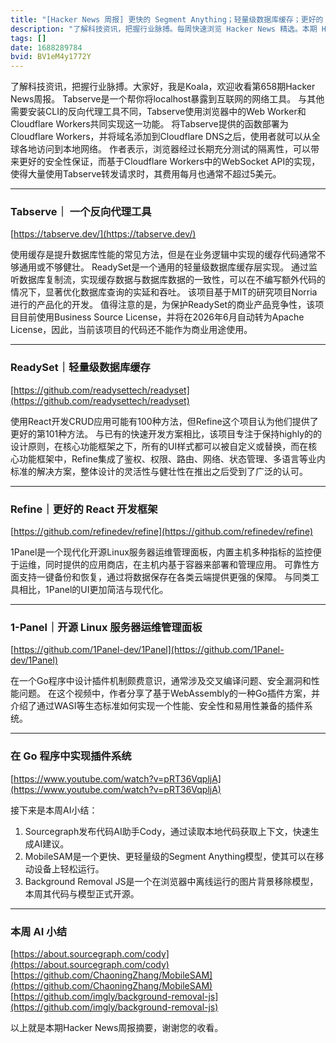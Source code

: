 ```yaml
---
title: "[Hacker News 周报] 更快的 Segment Anything；轻量级数据库缓存；更好的 React 开发框架"
description: "了解科技资讯，把握行业脉搏。每周快速浏览 Hacker News 精选。本期 Hacker Newsletter 地址：https://mailchi.mp/hackernewsletter/658"
tags: []
date: 1688289784
bvid: BV1eM4y1772Y
---
```

了解科技资讯，把握行业脉搏。大家好，我是Koala，欢迎收看第658期Hacker News周报。
Tabserve是一个帮你将localhost暴露到互联网的网络工具。
与其他需要安装CLI的反向代理工具不同，Tabserve使用浏览器中的Web Worker和Cloudflare Workers共同实现这一功能。
将Tabserve提供的函数部署为Cloudflare Workers，并将域名添加到Cloudflare DNS之后，使用者就可以从全球各地访问到本地网络。
作者表示，浏览器经过长期充分测试的隔离性，可以带来更好的安全性保证，而基于Cloudflare Workers中的WebSocket API的实现，使得大量使用Tabserve转发请求时，其费用每月也通常不超过5美元。

---
### Tabserve｜ 一个反向代理工具
[https://tabserve.dev/](https://tabserve.dev/)

使用缓存是提升数据库性能的常见方法，但是在业务逻辑中实现的缓存代码通常不够通用或不够健壮。
ReadySet是一个通用的轻量级数据库缓存层实现。
通过监听数据库复制流，实现缓存数据与数据库数据的一致性，可以在不编写额外代码的情况下，显著优化数据库查询的实延和吞吐。
该项目基于MIT的研究项目Norria进行的产品化的开发。
值得注意的是，为保护ReadySet的商业产品竞争性，该项目目前使用Business Source License，并将在2026年6月自动转为Apache License，因此，当前该项目的代码还不能作为商业用途使用。

---
### ReadySet｜轻量级数据库缓存
[https://github.com/readysettech/readyset](https://github.com/readysettech/readyset)

使用React开发CRUD应用可能有100种方法，但Refine这个项目认为他们提供了更好的第101种方法。
与已有的快速开发方案相比，该项目专注于保持highly的的设计原则，在核心功能框架之下，所有的UI样式都可以被自定义或替换，而在核心功能框架中，Refine集成了鉴权、权限、路由、网络、状态管理、多语言等业内标准的解决方案，整体设计的灵活性与健壮性在推出之后受到了广泛的认可。

---
### Refine｜更好的 React 开发框架
[https://github.com/refinedev/refine](https://github.com/refinedev/refine)

1Panel是一个现代化开源Linux服务器运维管理面板，内置主机多种指标的监控便于运维，同时提供的应用商店，在主机内基于容器来部署和管理应用。
可靠性方面支持一键备份和恢复，通过将数据保存在各类云端提供更强的保障。
与同类工具相比，1Panel的UI更加简洁与现代化。

---
### 1-Panel｜开源 Linux 服务器运维管理面板
[https://github.com/1Panel-dev/1Panel](https://github.com/1Panel-dev/1Panel)

在一个Go程序中设计插件机制颇费意识，通常涉及交叉编译问题、安全漏洞和性能问题。
在这个视频中，作者分享了基于WebAssembly的一种Go插件方案，并介绍了通过WASI等生态标准如何实现一个性能、安全性和易用性兼备的插件系统。

---
### 在 Go 程序中实现插件系统
[https://www.youtube.com/watch?v=pRT36VqpljA](https://www.youtube.com/watch?v=pRT36VqpljA)

接下来是本周AI小结：
1. Sourcegraph发布代码AI助手Cody，通过读取本地代码获取上下文，快速生成AI建议。
2. MobileSAM是一个更快、更轻量级的Segment Anything模型，使其可以在移动设备上轻松运行。
3. Background Removal JS是一个在浏览器中离线运行的图片背景移除模型，本周其代码与模型正式开源。

---
### 本周 AI 小结
[https://about.sourcegraph.com/cody](https://about.sourcegraph.com/cody)  
[https://github.com/ChaoningZhang/MobileSAM](https://github.com/ChaoningZhang/MobileSAM)  
[https://github.com/imgly/background-removal-js](https://github.com/imgly/background-removal-js)

以上就是本期Hacker News周报摘要，谢谢您的收看。


